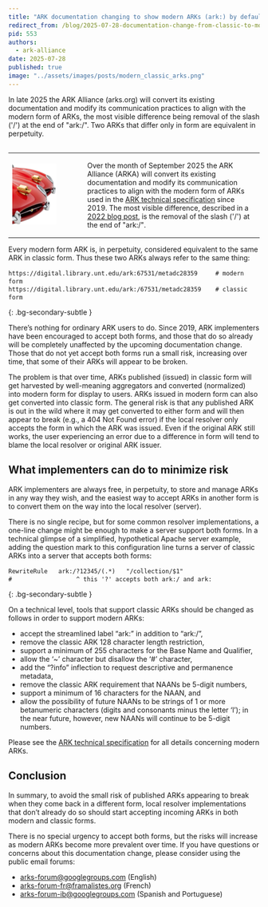 ```yaml
---
title: "ARK documentation changing to show modern ARKs (ark:) by default instead of classic ARKs (ark:/)"
redirect_from: /blog/2025-07-28-documentation-change-from-classic-to-modern-arks/
pid: 553
authors:
  - ark-alliance
date: 2025-07-28
published: true
image: "../assets/images/posts/modern_classic_arks.png"
---
```


In late 2025 the ARK Alliance (arks.org) will convert its existing documentation and modify its communication practices to align with the modern form of ARKs, the most visible difference being removal of the slash ('/') at the end of "ark:/". Two ARKs that differ only in form are equivalent in perpetuity.

<!--more-->

<table style="width:100%; border:none; margin-top:30px; margin-bottom:10px;">
  <tr>
    <td style="width:30%; border:none; padding-right:55px;">
<img src="../../assets/images/posts/modern_classic_arks.png"
      alt="Tongue-in-cheek image of two identical golden car hood ornaments, except the one in the foreground (the modern) is lacking a bowsprit"
      style="width: 100%; height: auto;"
      fetchpriority="high"
      loading="eager">
    </td>
    <td style="width:70%; border:none; padding-right:20px; vertical-align:bottom;">
<p>
Over the month of September 2025 the ARK Alliance (ARKA) will convert its
existing documentation and modify its communication practices to align with the
modern form of ARKs used in the
<a href="https://www.ietf.org/archive/id/draft-kunze-ark-41.html">
ARK technical specification</a>
since 2019. The most visible difference, described in a
<a href="https://arks.org/news/2022-03-18-upcoming-changes-to-the-ark-specification/">
2022 blog post</a>,
is the removal of the slash ('/') at the end of "ark:/".
</p>
    </td>
  </tr>
</table>

<p>
Every modern form ARK
is, in perpetuity, considered equivalent to the same ARK in classic form. Thus
these two ARKs always refer to the same thing:
</p>

    https://digital.library.unt.edu/ark:67531/metadc28359     # modern form
    https://digital.library.unt.edu/ark:/67531/metadc28359    # classic form
{: .bg-secondary-subtle }

There’s nothing for ordinary ARK users to do. Since 2019, ARK implementers have been encouraged to accept both forms, and those that do so already will be completely unaffected by the upcoming documentation change. Those that do not yet accept both forms run a small risk, increasing over time, that some of their ARKs will appear to be broken.

The problem is that over time, ARKs published (issued) in classic form will get harvested by well-meaning aggregators and converted (normalized) into modern form for display to users. ARKs issued in modern form can also get converted into classic form. The general risk is that any published ARK is out in the wild where it may get converted to either form and will then appear to break (e.g., a 404 Not Found error) if the local resolver only accepts the form in which the ARK was issued. Even if the original ARK still works, the user experiencing an error due to a difference in form will tend to blame the local resolver or original ARK issuer.

## What implementers can do to minimize risk

ARK implementers are always free, in perpetuity, to store and manage ARKs in any way they wish, and the easiest way to accept ARKs in another form is to convert them on the way into the local resolver (server).

There is no single recipe, but for some common resolver implementations, a one-line change might be enough to make a server support both forms. In a technical glimpse of a simplified, hypothetical Apache server example, adding the question mark to this configuration line turns a server of classic ARKs into a server that accepts both forms:

    RewriteRule   ark:/?12345/(.*)   "/collection/$1"
    #                  ^ this '?' accepts both ark:/ and ark:
{: .bg-secondary-subtle }

On a technical level, tools that support classic ARKs should be changed as follows in order to support modern ARKs:

- accept the streamlined label “ark:” in addition to “ark:/”,
- remove the classic ARK 128 character length restriction,
- support a minimum of 255 characters for the Base Name and Qualifier,
- allow the ‘~’ character but disallow the ‘#’ character,
- add the “?info” inflection to request descriptive and permanence metadata,
- remove the classic ARK requirement that NAANs be 5-digit numbers,
- support a minimum of 16 characters for the NAAN, and
- allow the possibility of future NAANs to be strings of 1 or more betanumeric characters (digits and consonants minus the letter ‘l’); in the near future, however, new NAANs will continue to be 5-digit numbers.

Please see the [ARK technical specification](https://www.ietf.org/archive/id/draft-kunze-ark-41.html) for all details concerning modern ARKs.

## Conclusion

In summary, to avoid the small risk of published ARKs appearing to break when they come back in a different form, local resolver implementations that don’t already do so should start accepting incoming ARKs in both modern and classic forms. 

There is no special urgency to accept both forms, but the risks will increase as modern ARKs become more prevalent over time. If you have questions or concerns about this documentation change, please consider using the public email forums:

- arks-forum@googlegroups.com (English)
- arks-forum-fr@framalistes.org (French)
- arks-forum-ib@googlegroups.com (Spanish and Portuguese)
